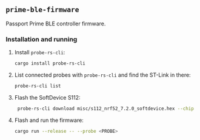 ## `prime-ble-firmware`

Passport Prime BLE controller firmware.

### Installation and running

1. Install `probe-rs-cli`:
   ```bash
   cargo install probe-rs-cli
   ```
   
2. List connected probes with `probe-rs-cli` and find the ST-Link in there:
   ```bash
   probe-rs-cli list
   ```

3. Flash the SoftDevice S112:
   ```bash
    probe-rs-cli download misc/s112_nrf52_7.2.0_softdevice.hex --chip nrf52805_xxAA --format hex --probe <PROBE>
   ```
   
4. Flash and run the firmware:
   ```bash
   cargo run --release -- --probe <PROBE>
   ```
